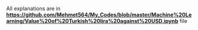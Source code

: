 
All explanations are in **https://github.com/Mehmet564/My_Codes/blob/master/Machine%20Learning/Value%20of%20Turkish%20lira%20against%20USD.ipynb** file
